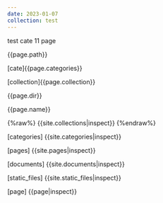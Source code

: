 ```yaml
---
date: 2023-01-07
collection: test
---
```

test cate 11 page


{{page.path}}

[cate]{{page.categories}}

[collection]{{page.collection}}

{{page.dir}}

{{page.name}}

{%raw%}
{{site.collections|inspect}}
{%endraw%}

[categories]
{{site.categories|inspect}}

[pages]
{{site.pages|inspect}}

[documents]
{{site.documents|inspect}}

[static_files]
{{site.static_files|inspect}}

[page]
{{page|inspect}}
